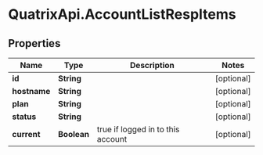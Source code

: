 # QuatrixApi.AccountListRespItems

## Properties
Name | Type | Description | Notes
------------ | ------------- | ------------- | -------------
**id** | **String** |  | [optional] 
**hostname** | **String** |  | [optional] 
**plan** | **String** |  | [optional] 
**status** | **String** |  | [optional] 
**current** | **Boolean** | true if logged in to this account | [optional] 


